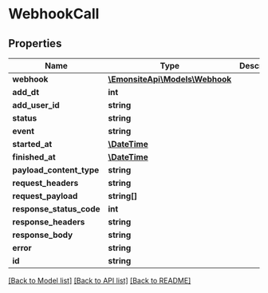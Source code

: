 # WebhookCall

## Properties
Name | Type | Description | Notes
------------ | ------------- | ------------- | -------------
**webhook** | [**\EmonsiteApi\Models\Webhook**](Webhook.md) |  | [optional] 
**add_dt** | **int** |  | [optional] 
**add_user_id** | **string** |  | [optional] 
**status** | **string** |  | [optional] 
**event** | **string** |  | [optional] 
**started_at** | [**\DateTime**](\DateTime.md) |  | [optional] 
**finished_at** | [**\DateTime**](\DateTime.md) |  | [optional] 
**payload_content_type** | **string** |  | [optional] 
**request_headers** | **string** |  | [optional] 
**request_payload** | **string[]** |  | [optional] 
**response_status_code** | **int** |  | [optional] 
**response_headers** | **string** |  | [optional] 
**response_body** | **string** |  | [optional] 
**error** | **string** |  | [optional] 
**id** | **string** |  | [optional] 

[[Back to Model list]](../../README.md#documentation-for-models) [[Back to API list]](../../README.md#documentation-for-api-endpoints) [[Back to README]](../../README.md)


